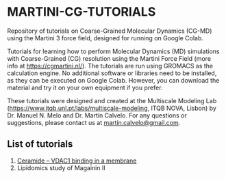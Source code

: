 # MARTINI-CG-TUTORIALS
Repository of tutorials on Coarse-Grained Molecular Dynamics (CG-MD) using the Martini 3 force field, designed for running on Google Colab.

Tutorials for learning how to perform Molecular Dynamics (MD) simulations with Coarse-Grained (CG) resolution using the Martini Force Field (more info at https://cgmartini.nl/). The tutorials are run using GROMACS as the calculation engine. No additional software or libraries need to be installed, as they can be executed on Google Colab. However, you can download the material and try it on your own equipment if you prefer.

These tutorials were designed and created at the Multiscale Modeling Lab (https://www.itqb.unl.pt/labs/multiscale-modeling, ITQB NOVA, Lisbon) by Dr. Manuel N. Melo and Dr. Martin Calvelo. For any questions or suggestions, please contact us at martin.calvelo@gmail.com.

## List of tutorials
1. [Ceramide – VDAC1 binding in a membrane](https://github.com/martincalvelo/MARTINI-CG-TUTORIALS/tree/main/1-Ceramide%E2%80%93VDAC1_binding_in_a_membrane)
2. Lipidomics study of Magainin II

